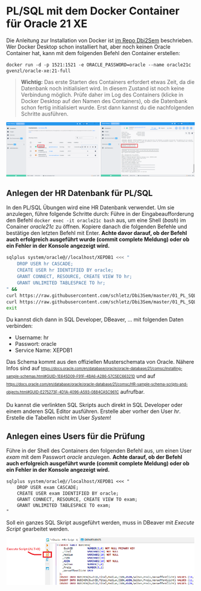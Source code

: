 # PL/SQL mit dem Docker Container für Oracle 21 XE

Die Anleitung zur Installation von Docker ist
[im Repo Dbi2Sem](https://github.com/schletz/Dbi2Sem/blob/master/01_OracleVM/03_Docker/README.md)
beschrieben. Wer Docker Desktop schon installiert hat, aber noch keinen Oracle Container hat,
kann mit dem folgenden Befehl den Container erstellen:

```text
docker run -d -p 1521:1521 -e ORACLE_PASSWORD=oracle --name oracle21c gvenzl/oracle-xe:21-full
```

> **Wichtig:** Das erste Starten des Containers erfordert etwas Zeit, da die Datenbank noch
> initialisiert wird. In diesem Zustand ist noch keine Verbindung möglich. Prüfe daher im Log
> des Containers (klicke in Docker Desktop auf den Namen des Containers), ob die Datenbank schon
> fertig initialisiert wurde. Erst dann kannst du die nachfolgenden Schritte ausführen.

![](docker_logs_1908.png)

## Anlegen der HR Datenbank für PL/SQL

In den PL/SQL Übungen wird eine HR Datenbank verwendet. Um sie anzulegen, führe folgende Schritte
durch: Führe in der Eingabeaufforderung den Befehl `docker exec -it oracle21c bash` aus, um eine Shell
(*bash*) im Conainer *oracle21c* zu öffnen. Kopiere danach die folgenden Befehle und bestätige
den letzten Befehl mit Enter. **Achte davor darauf, ob der Befehl auch erfolgreich ausgeführt
wurde (commit complete Meldung) oder ob ein Fehler in der Konsole angezeigt wird.**

```bash
sqlplus system/oracle@//localhost/XEPDB1 <<< "
    DROP USER hr CASCADE;
    CREATE USER hr IDENTIFIED BY oracle;
    GRANT CONNECT, RESOURCE, CREATE VIEW TO hr;
    GRANT UNLIMITED TABLESPACE TO hr;
" &&
curl https://raw.githubusercontent.com/schletz/Dbi3Sem/master/01_PL_SQL/1_hr_cre.sql | sqlplus hr/oracle@//localhost/XEPDB1 &&
curl https://raw.githubusercontent.com/schletz/Dbi3Sem/master/01_PL_SQL/2_hr_popul.sql | sqlplus hr/oracle@//localhost/XEPDB1
exit
```

Du kannst dich dann in SQL Developer, DBeaver, ... mit folgenden Daten verbinden:

- Username: hr
- Passwort: oracle
- Service Name: XEPDB1
  
Das Schema kommt aus den offiziellen Musterschemata von Oracle. Nähere Infos sind auf
<sub><sup>https://docs.oracle.com/en/database/oracle/oracle-database/21/comsc/installing-sample-schemas.html#GUID-1E645D09-F91F-4BA6-A286-57C5EC66321D</sup></sub>
und auf
<sub><sup>https://docs.oracle.com/en/database/oracle/oracle-database/21/comsc/HR-sample-schema-scripts-and-objects.html#GUID-E275273F-4D1A-4096-A593-0884CA5C961C</sup></sub>
aufrufbar.

Du kannst die verlinkten SQL Skripts auch direkt in SQL Developer oder einem anderen SQL Editor
ausführen. Erstelle aber vorher den User *hr*. Erstelle die Tabellen nicht im User *System*!

## Anlegen eines Users für die Prüfung

Führe in der Shell des Containers den folgenden Befehl aus, um einen User *exam* mit dem Passwort
*oracle* anzulegen. **Achte darauf, ob der Befehl auch erfolgreich ausgeführt
wurde (commit complete Meldung) oder ob ein Fehler in der Konsole angezeigt wird.**

```
sqlplus system/oracle@//localhost/XEPDB1 <<< "
    DROP USER exam CASCADE;
    CREATE USER exam IDENTIFIED BY oracle;
    GRANT CONNECT, RESOURCE, CREATE VIEW TO exam;
    GRANT UNLIMITED TABLESPACE TO exam;
"
```

Soll ein ganzes SQL Skript ausgeführt werden, muss in DBeaver mit *Execute Script* gearbeitet werden.

![](dbeaver_execute_script_0940.png)
